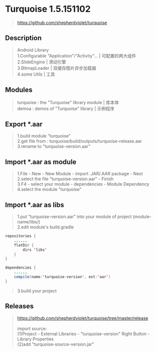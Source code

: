 # Turquoise 1.5.151102
> https://github.com/shepherdviolet/turquoise <br/>

## Description
> Android Library<br/>
> 1.Configurable "Application"/"Activity"... | 可配置的两大组件<br/>
> 2.SlideEngine | 滑动引擎<br/>
> 3.BitmapLoader | 双缓存图片异步加载器<br/>
> 4.some Utils | 工具<br/>

## Modules
> turquoise : the "Turquoise" library module  |  库本体 <br/>
> demoa : demos of "Turquoise" library  |  示例程序 <br/>

## Export *.aar
>1.build module "turquoise" <br/>
>2.get file from : turquoise/build/outputs/turquoise-release.aar <br/>
>3.rename to "turquoise-version.aar" <br/>

## Import *.aar as module
>1.File - New - New Module - import .JAR/.AAR package - Next <br/>
>2.select the file "turquoise-version.aar" - Finish <br/>
>3.F4 - select your module - dependencies - Module Dependency <br/>
>4.select the module "turquoise" <br/>

## Import *.aar as libs
>1.put "turquoise-version.aar" into your module of project (module-name/libs/) <br/>
>2.edit module's build.gradle <br/>

```java
repositories {
    ......
    flatDir {
        dirs 'libs'
    }
}
```

```java
dependencies {
    ......
    compile(name:'turquoise-version', ext:'aar')
}
```

>3.build your project <br/>

## Releases
> https://github.com/shepherdviolet/turquoise/tree/master/release <br/>
> <br/>
> import source: <br/>
> (1)Project - External Libraries - "turquoise-version" Right Button - Library Properties <br/>
> (2)add "turquoise-source-version.jar" <br/>